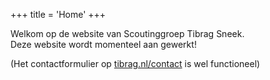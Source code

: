 +++
title = 'Home'
+++

Welkom op de website van Scoutinggroep Tibrag Sneek.<br>
Deze website wordt momenteel aan gewerkt!

(Het contactformulier op [tibrag.nl/contact](https://tibrag.nl/contact) is wel functioneel)


